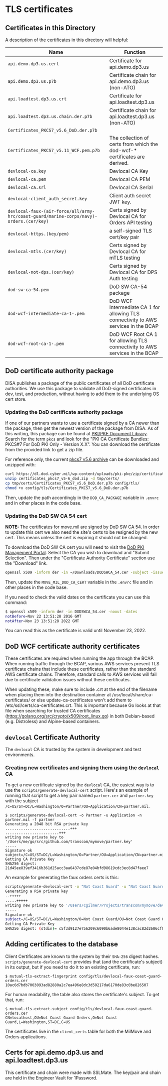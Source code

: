 # TLS certificates

## Certificates in this Directory

A description of the certificates in this directory will helpful:

| Name | Function |
| --- | --- |
| `api.demo.dp3.us.cert` | Certificate for api.demo.dp3.us |
| `api.demo.dp3.us.p7b` | Certificate chain for api.demo.dp3.us (non-ATO) |
| `api.loadtest.dp3.us.crt` | Certificate for api.loadtest.dp3.us |
| `api.loadtest.dp3.us.chain.der.p7b` | Certificate chain for api.loadtest.dp3.us (non-ATO) |
| `Certificates_PKCS7_v5.6_DoD.der.p7b` | |
| `Certificates_PKCS7_v5.11_WCF.pem.p7b` | The collection of certs from which the dod-wcf-* certificates are derived. |
| `devlocal-ca.key` | Devlocal CA Key |
| `devlocal-ca.pem` | Devlocal CA PEM |
| `devlocal-ca.srl` | Devlocal CA Serial |
| `devlocal-client_auth_secret.key` | Client auth secret JWT key. |
| `devlocal-faux-(air-force/all/army-hrc/coast-guard/marine-corps/navy)-orders.(cer/key)` | Certs signed by Devlocal CA for Orders API testing |
| `devlocal-https.(key/pem)` | a self-signed TLS cert/key pair |
| `devlocal-mtls.(cer/key)` | Certs signed by Devlocal CA for mTLS testing |
| `devlocal-not-dps.(cer/key)` | Certs signed by Devlocal CA for DPS Auth testing |
| `dod-sw-ca-54.pem` | DoD SW CA-54 package |
| `dod-wcf-intermediate-ca-1-.pem` | DoD WCF Intermediate CA 1 for allowing TLS connectivity to AWS services in the BCAP |
| `dod-wcf-root-ca-1-.pem` | DoD WCF Root CA 1 for allowing TLS connectivity to AWS services in the BCAP |

## DoD certificate authority package

DISA publishes a package of the public certificates of all DoD certificate
authorities. We use this package to validate all DoD-signed certificates in
dev, test, and production, without having to add them to the underlying OS cert
store.

### Updating the DoD certificate authority package

If one of our partners wants to use a certificate signed by a CA newer than the
package, then get the newest version of the package from DISA. As of this
writing, this package can be found at
[PKI/PKE Document Library](https://public.cyber.mil/pki-pke/pkipke-document-library/).
Search for the term `pkcs` and look for the "PKI CA Certificate Bundles: PKCS#7 For DoD PKI Only - Version X.X".
You can download the certificate from the provided link to get a zip file.

For reference only, the current [pkcs7 v5.6 archive](https://dl.dod.cyber.mil/wp-content/uploads/pki-pke/zip/certificates_pkcs7_v5-6_dod.zip)
can be downloaded and unzipped with:

```sh
curl https://dl.dod.cyber.mil/wp-content/uploads/pki-pke/zip/certificates_pkcs7_v5-6_dod.zip -o certificates_pkcs7_v5-6_dod.zip
unzip certificates_pkcs7_v5-6_dod.zip -d tmp/certs/
cp tmp/certs/Certificates_PKCS7_v5.6_DoD.der.p7b config/tls/
chmod +x config/tls/Certificates_PKCS7_v5.6_DoD.der.p7b
```

Then, update the path accordingly in the `DOD_CA_PACKAGE` variable in `.envrc` and in other places in the code base.

### Updating the DoD SW CA 54 cert

**NOTE:** The certificates for move.mil are signed by DoD SW CA 54. In order to update this cert we also need the
site's certs to be resigned by the new cert. This means unless the cert is expiring it should not be changed.

To download the DoD SW CA cert you will need to visit the [DoD PKI Management Portal](https://crl.gds.disa.mil/).
Select the CA you wish to download and "Submit Selection". Then under the "Certificate Authority Certificate" section
use the "Download" link.

```sh
openssl x509 -inform der -in ~/Downloads/DODSWCA_54.cer -subject -issuer > config/tls/dod-sw-ca-54.pem
```

Then, update the `MOVE_MIL_DOD_CA_CERT` variable in the `.envrc` file and in other places in the code base.

If you need to check the valid dates on the certificate you can use this command:

```sh
$ openssl x509 -inform der -in DODSWCA_54.cer -noout -dates
notBefore=Nov 22 13:51:28 2016 GMT
notAfter=Nov 23 13:51:28 2022 GMT
```

You can read this as the certificate is valid until November 23, 2022.

## DoD WCF certificate authority certificates

These certificates are required when running the app through the BCAP. When running traffic through
the BCAP, various AWS services present TLS certificate chains that include these certificates,
rather than the standard AWS certificate chains. Therefore, standard calls to AWS services will
fail due to certificate validation issues without these certificates.

When updating these, make sure to include .crt at the end of the filename when placing them into
the destination container at /usr/local/share/ca-certificates/ or else update-ca-certificates won't
add them to /etc/ssl/certs/ca-certificates.crt. This is important because Go looks at that file
when searching for trusted CA certificates (<https://golang.org/src/crypto/x509/root_linux.go>) in
both Debian-based (e.g. Distroless) and Alpine-based containers.

## `devlocal` Certificate Authority

The `devlocal` CA is trusted by the system in development and test environments.

### Creating new certificates and signing them using the `devlocal` CA

To get a new certificate signed by the `devlocal` CA, the easiest way is to use
the `scripts/generate-devlocal-cert` script. Here's an example of running that script
to get a key pair named `partner.cer` and `partner.key` with the subject `/C=US/ST=DC/L=Washington/O=Partner/OU=Application/CN=partner.mil`.

```text
$ scripts/generate-devlocal-cert -o Partner -u Application -n partner.mil -f partner
Generating a 2048 bit RSA private key
.............................+++
........................+++
writing new private key to '/Users/me/go/src/github.com/transcom/mymove/partner.key'
-----
Signature ok
subject=/C=US/ST=DC/L=Washington/O=Partner/OU=Application/CN=partner.mil
Getting CA Private Key
SHA256 digest: 21d45ee839ef3416b361d25acc3aa6437cde87e04bfd98619cdc3ec8d47faee7
```

An example for generating the faux orders certs is this:

```sh
scripts/generate-devlocal-cert -o "Not Coast Guard" -u "Not Coast Guard Orders" -n localhost -f devlocal-faux-coast-guard-orders
Generating a RSA private key
..+++++
.....+++++
writing new private key to '/Users/cgilmer/Projects/transcom/mymove/devlocal-faux-coast-guard-orders.key'
-----
Signature ok
subject=/C=US/ST=DC/L=Washington/O=Not Coast Guard/OU=Not Coast Guard Orders/CN=localhost
Getting CA Private Key
SHA256 digest: (stdin)= c5f3d9127e756209c6090b6ade8044e138cac82d2606cf85a7e9e381c4b7b2ac
```

## Adding certificates to the database

Client Certificates are known to the system by their `SHA-256` digest hashes.
`scripts/generate-devlocal-cert` provides that (and the certificate's subject)
in its output, but if you need to do it to an existing certificate, run:

```text
$ mutual-tls-extract-fingerprint config/tls/devlocal-faux-coast-guard-orders.cer
10ac6d7bdb7003093ad82880a2c7ea496e8dc3d50217da6170de83c0be826507
```

For human readability, the table also stores the certificate's subject. To get that, run:

```text
$ mutual-tls-extract-subject config/tls/devlocal-faux-coast-guard-orders.cer
CN=localhost,OU=Not Coast Guard Orders,O=Not Coast Guard,L=Washington,ST=DC,C=US
```

The certificates live in the `client_certs` table for both the MilMove and Orders applications.

## Certs for api.demo.dp3.us and api.loadtest.dp3.us

This certificate and chain were made with SSLMate. The key/pair and chain are held in the Engineer Vault for 1Password.
